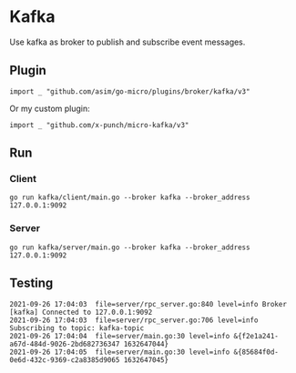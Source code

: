 # Kafka
Use kafka as broker to publish and subscribe event messages.

## Plugin
```
import _ "github.com/asim/go-micro/plugins/broker/kafka/v3"
```
Or my custom plugin:
```
import _ "github.com/x-punch/micro-kafka/v3"
```

## Run
### Client
```
go run kafka/client/main.go --broker kafka --broker_address 127.0.0.1:9092
```
### Server
```
go run kafka/server/main.go --broker kafka --broker_address 127.0.0.1:9092
```

## Testing
```
2021-09-26 17:04:03  file=server/rpc_server.go:840 level=info Broker [kafka] Connected to 127.0.0.1:9092
2021-09-26 17:04:03  file=server/rpc_server.go:706 level=info Subscribing to topic: kafka-topic
2021-09-26 17:04:04  file=server/main.go:30 level=info &{f2e1a241-a67d-484d-9026-2bd682736347 1632647044}
2021-09-26 17:04:05  file=server/main.go:30 level=info &{85684f0d-0e6d-432c-9369-c2a8385d9065 1632647045}
```
